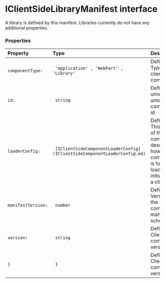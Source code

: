 # IClientSideLibraryManifest interface

A library is defined by this manifest. Libraries currently do not have any additional properties. 




### Properties

| Property	   | Type	| Description|
|:-------------|:-------|:-----------|
|`componentType:`      |` 'Application' , 'WebPart' , 'Library'` | Definition: Type of client side component |
|`id:`      |` string` | Definition: A universally unique component id |
|`loaderConfig:`      |` [IClientSideComponentLoaderConfig](IClientSideComponentLoaderConfig.md)` | Definition: This portion of the configuration describes how the component is to be loaded and initialized by a  client |
|`manifestVersion:`      |` number` | Definition: Version of the component manifest schema |
|`version:`      |` string` | Definition: Client side component version |
|`}`      |` }` | Definition: Client side component version |





